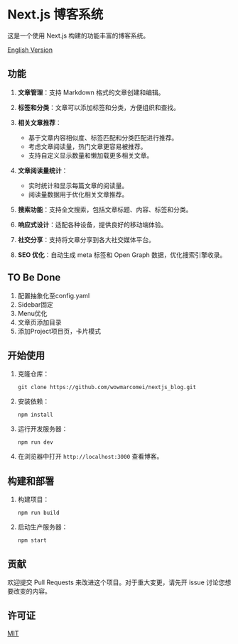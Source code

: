 # Next.js 博客系统

这是一个使用 Next.js 构建的功能丰富的博客系统。

[English Version](./README_EN.md)

## 功能

1. **文章管理**：支持 Markdown 格式的文章创建和编辑。
2. **标签和分类**：文章可以添加标签和分类，方便组织和查找。
3. **相关文章推荐**：

   - 基于文章内容相似度、标签匹配和分类匹配进行推荐。
   - 考虑文章阅读量，热门文章更容易被推荐。
   - 支持自定义显示数量和懒加载更多相关文章。
4. **文章阅读量统计**：

   - 实时统计和显示每篇文章的阅读量。
   - 阅读量数据用于优化相关文章推荐。
5. **搜索功能**：支持全文搜索，包括文章标题、内容、标签和分类。
6. **响应式设计**：适配各种设备，提供良好的移动端体验。
7. **社交分享**：支持将文章分享到各大社交媒体平台。
8. **SEO 优化**：自动生成 meta 标签和 Open Graph 数据，优化搜索引擎收录。

## TO Be Done

1. 配置抽象化至config.yaml
2. Sidebar固定
3. Menu优化
4. 文章页添加目录
5. 添加Project项目页，卡片模式

## 开始使用

1. 克隆仓库：

   ```
   git clone https://github.com/wowmarcomei/nextjs_blog.git
   ```
2. 安装依赖：

   ```
   npm install
   ```
3. 运行开发服务器：

   ```
   npm run dev
   ```
4. 在浏览器中打开 `http://localhost:3000` 查看博客。

## 构建和部署

1. 构建项目：

   ```
   npm run build
   ```
2. 启动生产服务器：

   ```
   npm start
   ```

## 贡献

欢迎提交 Pull Requests 来改进这个项目。对于重大变更，请先开 issue 讨论您想要改变的内容。

## 许可证

[MIT](https://choosealicense.com/licenses/mit/)
